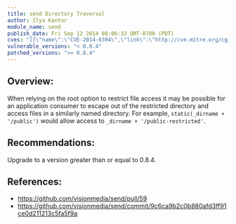 ```yaml
---
title: send Directory Traversal
author: Ilya Kantor
module_name: send
publish_date: Fri Sep 12 2014 08:06:33 GMT-0700 (PDT)
cves: "[{\"name\":\"CVE-2014-6394\",\"link\":\"http://cve.mitre.org/cgi-bin/cvename.cgi?name=CVE-2014-6394\"}]"
vulnerable_versions: "< 0.8.4"
patched_versions: ">= 0.8.4"
---
```


## Overview:
When relying on the root option to restrict file access it may be possible for an application consumer to escape out of the restricted directory and access files in a similarly named directory. For example, `static(_dirname + '/public')` would allow access to `_dirname + '/public-restricted'`.

## Recommendations:
Upgrade to a version greater than or equal to 0.8.4.

## References:
- https://github.com/visionmedia/send/pull/59
- https://github.com/visionmedia/send/commit/9c6ca9b2c0b880afd3ff91ce0d211213c5fa5f9a
